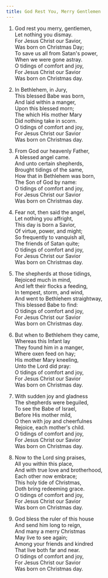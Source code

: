 ```yaml
---
title: God Rest You, Merry Gentlemen
---
```


1. God rest you merry, gentlemen,  
Let nothing you dismay.  
For Jesus Christ our Savior,  
Was born on Christmas Day;  
To save us all from Satan's power,  
When we were gone astray.  
O tidings of comfort and joy,  
For Jesus Christ our Savior  
Was born on Christmas day.  

2. In Bethlehem, in Jury,  
This blessed Babe was born,  
And laid within a manger,  
Upon this blessed morn;  
The which His mother Mary  
Did nothing take in scorn.  
O tidings of comfort and joy,  
For Jesus Christ our Savior  
Was born on Christmas day.  

3. From God our heavenly Father,  
A blessed angel came.  
And unto certain shepherds,  
Brought tidings of the same,  
How that in Bethlehem was born,  
The Son of God by name:  
O tidings of comfort and joy,  
For Jesus Christ our Savior  
Was born on Christmas day.  

4. Fear not, then said the angel,  
Let nothing you affright,  
This day is born a Savior,  
Of virtue, power, and might;  
So frequently to vanquish all,  
The friends of Satan quite;  
O tidings of comfort and joy,  
For Jesus Christ our Savior  
Was born on Christmas day.  

5. The shepherds at those tidings,  
Rejoiced much in mind,  
And left their flocks a feeding,  
In tempest, storm, and wind,  
And went to Bethlehem straightway,  
This blessed Babe to find:  
O tidings of comfort and joy,  
For Jesus Christ our Savior  
Was born on Christmas day.  

6. But when to Bethlehem they came,  
Whereas this Infant lay  
They found him in a manger,  
Where oxen feed on hay;  
His mother Mary kneeling,  
Unto the Lord did pray:  
O tidings of comfort and joy,  
For Jesus Christ our Savior  
Was born on Christmas day.  

7. With sudden joy and gladness  
The shepherds were beguiled,  
To see the Babe of Israel,  
Before His mother mild,  
O then with joy and cheerfulnes  
Rejoice, each mother's child.  
O tidings of comfort and joy,  
For Jesus Christ our Savior  
Was born on Christmas day.  

8. Now to the Lord sing praises,  
All you within this place,  
And with true love and brotherhood,  
Each other now embrace;  
This holy tide of Christmas,  
Doth bring redeeming grace.  
O tidings of comfort and joy,  
For Jesus Christ our Savior  
Was born on Christmas day.  

9. God bless the ruler of this house  
And send him long to reign,  
And many a merry Christmas  
May live to see again;  
Among your friends and kindred  
That live both far and near.  
O tidings of comfort and joy,  
For Jesus Christ our Savior  
Was born on Christmas day.  

